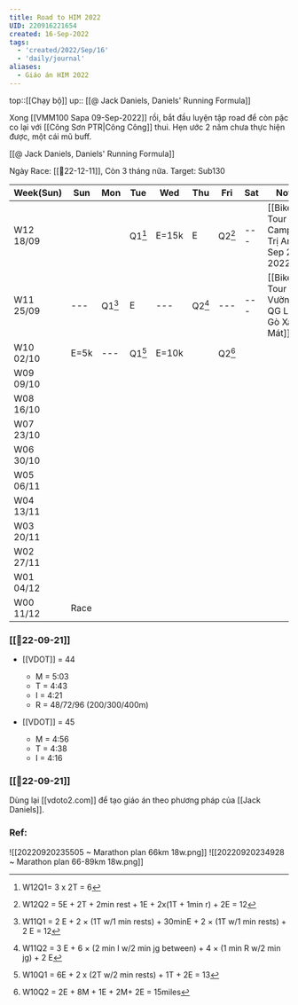 ```yaml
---
title: Road to HIM 2022
UID: 220916221654
created: 16-Sep-2022
tags:
  - 'created/2022/Sep/16'
  - 'daily/journal'
aliases:
  - Giáo án HIM 2022
---
```

top::[[Chạy bộ]]
up:: [[@ Jack Daniels, Daniels' Running Formula]]

Xong [[VMM100 Sapa 09-Sep-2022]] rồi, bắt đầu luyện tập road để còn pặc co lại với [[Công Sơn PTR|Công Công]] thui. Hẹn ước 2 năm chưa thực hiện được, một cái mũ buff.

[[@ Jack Daniels, Daniels' Running Formula]]

Ngày Race: [[📝22-12-11]], Còn 3 tháng nữa.
Target: Sub130

| Week(Sun) | Sun  | Mon        | Tue        | Wed   | Thu        | Fri        | Sat | Note                                        | VDOT |
| --------- | ---- | ---------- | ---------- | ----- | ---------- | ---------- | --- | ------------------------------------------- | ---- |
| W12 18/09 |      |            | Q1[^W12Q1] | E=15k | E          | Q2[^W12Q2] | --- | [[Bike Tour Camping Trị An - Sep 24, 2022]] | 44   |
| W11 25/09 | ---  | Q1[^W11Q1] | E          | ---   | Q2[^W11Q2] | ---        | --- | [[Bike Tour Vườn QG Lò Gò Xa Mát]]          | 44   |
| W10 02/10 | E=5k | ---        | Q1[^W10Q1] | E=10k |            | Q2[^W10Q2] |     |                                             | 45   |
| W09 09/10 |      |            |            |       |            |            |     |                                             |      |
| W08 16/10 |      |            |            |       |            |            |     |                                             |      |
| W07 23/10 |      |            |            |       |            |            |     |                                             |      |
| W06 30/10 |      |            |            |       |            |            |     |                                             |      |
| W05 06/11 |      |            |            |       |            |            |     |                                             |      |
| W04 13/11 |      |            |            |       |            |            |     |                                             |      |
| W03 20/11 |      |            |            |       |            |            |     |                                             |      |
| W02 27/11 |      |            |            |       |            |            |     |                                             |      |
| W01 04/12 |      |            |            |       |            |            |     |                                             |      |
| W00 11/12 | Race |            |            |       |            |            |     |                                             |      |


[^W12Q1]: W12Q1= 3 x 2T = 6
[^W12Q2]: W12Q2 = 5E + 2T + 2min rest + 1E + 2x(1T + 1min r) + 2E = 12

[^W11Q1]: W11Q1 = 2 E + 2 × (1T w/1 min rests) + 30minE + 2 × (1T w/1 min rests) + 2 E = 12
[^W11Q2]: W11Q2 = 3 E + 6 × (2 min I w/2 min jg between) + 4 × (1 min R w/2 min jg) + 2 E

[^W10Q1]: W10Q1 = 6E + 2 x  (2T w/2 min rests) + 1T + 2E = 13
[^W10Q2]: W10Q2 = 2E + 8M + 1E + 2M+ 2E = 15miles

### [[📝22-09-21]]
- [[VDOT]] = 44
	- M = 5:03
	- T = 4:43
	- I = 4:21
	- R = 48/72/96 (200/300/400m)

- [[VDOT]] = 45
	- M = 4:56
	- T = 4:38
	- I = 4:16


### [[📝22-09-21]]
Dùng lại [[vdoto2.com]] để tạo giáo án theo phương pháp của [[Jack Daniels]].


### Ref:
![[20220920235505 ~ Marathon plan 66km 18w.png]]
![[20220920234928 ~ Marathon plan 66-89km 18w.png]]
